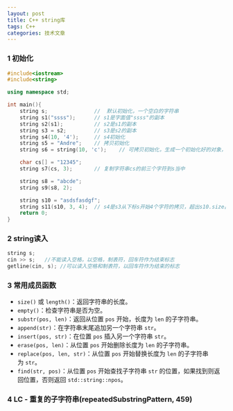 ```yaml
---
layout: post
title: C++ string库
tags: C++
categories: 技术文章
---
```


### 1 初始化
```cpp
#include<iostream>
#include<string>

using namespace std;

int main(){
    string s;               //  默认初始化，一个空白的字符串
    string s1("ssss");      // s1是字面值"ssss"的副本
    string s2(s1);          // s2是s1的副本
    string s3 = s2;         // s3是s2的副本
    string s4(10, '4');     // s4初始化
    string s5 = "Andre";    // 拷贝初始化
    string s6 = string(10, 'c');    // 可拷贝初始化，生成一个初始化好的对象，拷贝给s6

    char cs[] = "12345";
    string s7(cs, 3);       // 复制字符串cs的前三个字符到s当中

    string s8 = "abcde";
    string s9(s8, 2);

    string s10 = "asdsfasdgf";
    string s11(s10, 3, 4);  // s4是s3从下标s开始4个字符的拷贝，超出s10.size出现未定义
    return 0;
}
```
### 2 string读入
```cpp
string s;
cin >> s;   //不能读入空格，以空格，制表符，回车符作为结束标志
getline(cin, s); //可以读入空格和制表符，以回车符作为结束的标志
```
### 3 常用成员函数
- `size()` 或 `length()`：返回字符串的长度。
- `empty()`：检查字符串是否为空。
- `substr(pos, len)`：返回从位置 `pos` 开始，长度为 `len` 的子字符串。
- `append(str)`：在字符串末尾追加另一个字符串 `str`。
- `insert(pos, str)`：在位置 `pos` 插入另一个字符串 `str`。
- `erase(pos, len)`：从位置 `pos` 开始删除长度为 `len` 的子字符串。
- `replace(pos, len, str)`：从位置 `pos` 开始替换长度为 `len` 的子字符串为 `str`。
- `find(str, pos)`：从位置 `pos` 开始查找子字符串 `str` 的位置，如果找到则返回位置，否则返回 `std::string::npos`。
### 4 LC - 重复的子字符串(repeatedSubstringPattern, 459)

